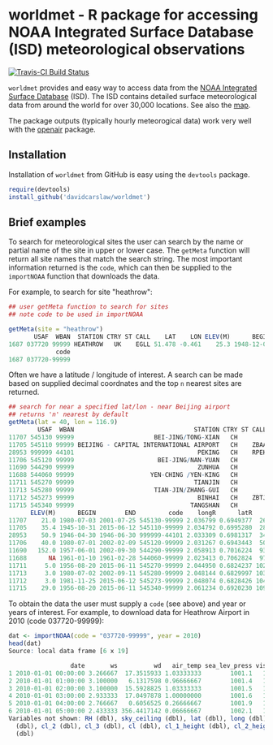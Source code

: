 # worldmet - R package for accessing NOAA Integrated Surface Database (ISD) meteorological observations

[![Travis-CI Build Status](https://travis-ci.org/davidcarslaw/worldmet.svg?branch=master)](https://travis-ci.org/davidcarslaw/worldmet)

`worldmet` provides and easy way to access data from the [NOAA Integrated
Surface Database](https://www.ncdc.noaa.gov/isd) (ISD). The ISD contains detailed surface
meteorological data from around the world for over 30,000
locations. See also the
[map](https://gis.ncdc.noaa.gov/map/viewer/#app=cdo&cfg=cdo&theme=hourly&layers=1).

The package outputs (typically hourly meteorogical data) work very
well with the [openair](https://github.com/davidcarslaw/openair) package.

## Installation

Installation of `worldmet` from GitHub is easy using the `devtools`
package.

```R
require(devtools)
install_github('davidcarslaw/worldmet')
```

## Brief examples

To search for meteorological sites the user can search by the name or partial name of the site in upper or lower case. The `getMeta` function will return all site names that match the search string. The most important information returned is the `code`, which can then be supplied to the `importNOAA` function that downloads the data.

For example, to search for site "heathrow":

```R
## user getMeta function to search for sites
## note code to be used in importNOAA

getMeta(site = "heathrow")
       USAF  WBAN  STATION CTRY ST CALL    LAT    LON ELEV(M)      BEGIN        END
1687 037720 99999 HEATHROW   UK    EGLL 51.478 -0.461    25.3 1948-12-01 2015-06-12
             code
1687 037720-99999
```

Often we have a latitude / longitude of interest. A search can be made based on supplied decimal coordnates and the top `n` nearest sites are returned.

```R
## search for near a specified lat/lon - near Beijing airport
## returns 'n' nearest by default
getMeta(lat = 40, lon = 116.9)
        USAF  WBAN                                 STATION CTRY ST CALL    LAT     LON
11707 545130 99999                      BEI-JING/TONG-XIAN   CH         39.817 116.700
11705 545110 99999 BEIJING - CAPITAL INTERNATIONAL AIRPORT   CH    ZBAA 40.080 116.585
28953 999999 44101                                  PEKING   CH    RPEK 40.000 116.500
11706 545120 99999                       BEI-JING/NAN-YUAN   CH         39.783 116.383
11690 544290 99999                                  ZUNHUA   CH         40.200 117.967
11688 544060 99999                     YEN-CHING /YEN-KING   CH         40.467 115.933
11711 545270 99999                                 TIANJIN   CH         39.100 117.167
11713 545280 99999                      TIAN-JIN/ZHANG-GUI   CH         39.133 117.350
11712 545273 99999                                  BINHAI   CH    ZBTJ 39.124 117.346
11715 545340 99999                                TANGSHAN   CH         39.650 118.100
      ELEV(M)      BEGIN        END         code    longR      latR      dist
11707    21.0 1980-07-03 2001-07-25 545130-99999 2.036799 0.6949377  26.55320
11705    35.4 1945-10-31 2015-06-12 545110-99999 2.034792 0.6995280  28.25299
28953    50.9 1946-04-30 1946-06-30 999999-44101 2.033309 0.6981317  34.07207
11706    40.0 1980-07-01 2002-02-09 545120-99999 2.031267 0.6943443  50.27657
11690   152.0 1957-06-01 2002-09-30 544290-99999 2.058913 0.7016224  93.43849
11688      NA 1961-01-10 1961-02-28 544060-99999 2.023413 0.7062824  97.13189
11711     5.0 1956-08-20 2015-06-11 545270-99999 2.044950 0.6824237 102.66020
11713     3.0 1980-07-02 2002-09-11 545280-99999 2.048144 0.6829997 103.83608
11712     3.0 1981-11-25 2015-06-12 545273-99999 2.048074 0.6828426 104.64104
11715    29.0 1956-08-20 2015-06-11 545340-99999 2.061234 0.6920230 109.61783
```

To obtain the data the user must supply a `code` (see above) and year or years of interest. For example, to download data for Heathrow Airport in 2010 (code 037720-99999):

```R
dat <- importNOAA(code = "037720-99999", year = 2010)
head(dat)
Source: local data frame [6 x 19]

                 date       ws          wd   air_temp sea_lev_press visibility dew_point
1 2010-01-01 00:00:00 3.266667  17.3515933 1.03333333        1001.1   16055.00 -1.900000
2 2010-01-01 01:00:00 3.100000   6.1317598 0.96666667        1001.4   14266.67 -1.866667
3 2010-01-01 02:00:00 3.100000  15.5928825 1.03333333        1001.5   15600.00 -1.866667
4 2010-01-01 03:00:00 2.933333  17.0497878 1.00000000        1001.6   16843.33 -2.000000
5 2010-01-01 04:00:00 2.766667   0.6056525 0.26666667        1001.9   15600.00 -2.433333
6 2010-01-01 05:00:00 2.433333 356.4417142 0.06666667        1002.1   15600.00 -2.866667
Variables not shown: RH (dbl), sky_ceiling (dbl), lat (dbl), long (dbl), elev (dbl), cl_1
  (dbl), cl_2 (dbl), cl_3 (dbl), cl (dbl), cl_1_height (dbl), cl_2_height (dbl), cl_3_height
  (dbl)
```
